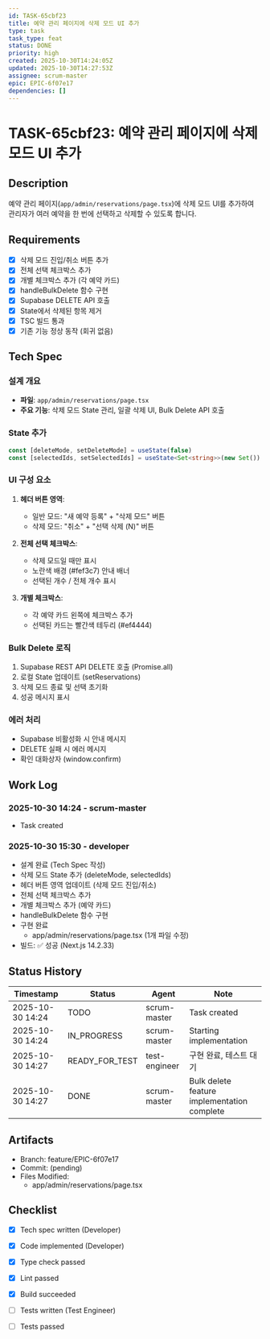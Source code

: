 ```yaml
---
id: TASK-65cbf23
title: 예약 관리 페이지에 삭제 모드 UI 추가
type: task
task_type: feat
status: DONE
priority: high
created: 2025-10-30T14:24:05Z
updated: 2025-10-30T14:27:53Z
assignee: scrum-master
epic: EPIC-6f07e17
dependencies: []
---
```


# TASK-65cbf23: 예약 관리 페이지에 삭제 모드 UI 추가

## Description

예약 관리 페이지(`app/admin/reservations/page.tsx`)에 삭제 모드 UI를 추가하여 관리자가 여러 예약을 한 번에 선택하고 삭제할 수 있도록 합니다.

## Requirements

- [x] 삭제 모드 진입/취소 버튼 추가
- [x] 전체 선택 체크박스 추가
- [x] 개별 체크박스 추가 (각 예약 카드)
- [x] handleBulkDelete 함수 구현
- [x] Supabase DELETE API 호출
- [x] State에서 삭제된 항목 제거
- [x] TSC 빌드 통과
- [x] 기존 기능 정상 동작 (회귀 없음)

## Tech Spec

### 설계 개요
- **파일**: `app/admin/reservations/page.tsx`
- **주요 기능**: 삭제 모드 State 관리, 일괄 삭제 UI, Bulk Delete API 호출

### State 추가
```typescript
const [deleteMode, setDeleteMode] = useState(false)
const [selectedIds, setSelectedIds] = useState<Set<string>>(new Set())
```

### UI 구성 요소
1. **헤더 버튼 영역**:
   - 일반 모드: "새 예약 등록" + "삭제 모드" 버튼
   - 삭제 모드: "취소" + "선택 삭제 (N)" 버튼

2. **전체 선택 체크박스**:
   - 삭제 모드일 때만 표시
   - 노란색 배경 (#fef3c7) 안내 배너
   - 선택된 개수 / 전체 개수 표시

3. **개별 체크박스**:
   - 각 예약 카드 왼쪽에 체크박스 추가
   - 선택된 카드는 빨간색 테두리 (#ef4444)

### Bulk Delete 로직
1. Supabase REST API DELETE 호출 (Promise.all)
2. 로컬 State 업데이트 (setReservations)
3. 삭제 모드 종료 및 선택 초기화
4. 성공 메시지 표시

### 에러 처리
- Supabase 비활성화 시 안내 메시지
- DELETE 실패 시 에러 메시지
- 확인 대화상자 (window.confirm)

## Work Log

### 2025-10-30 14:24 - scrum-master
- Task created

### 2025-10-30 15:30 - developer
- 설계 완료 (Tech Spec 작성)
- 삭제 모드 State 추가 (deleteMode, selectedIds)
- 헤더 버튼 영역 업데이트 (삭제 모드 진입/취소)
- 전체 선택 체크박스 추가
- 개별 체크박스 추가 (예약 카드)
- handleBulkDelete 함수 구현
- 구현 완료
  - app/admin/reservations/page.tsx (1개 파일 수정)
- 빌드: ✅ 성공 (Next.js 14.2.33)

## Status History

| Timestamp | Status | Agent | Note |
|-----------|--------|-------|------|
| 2025-10-30 14:24 | TODO | scrum-master | Task created |
| 2025-10-30 14:24 | IN_PROGRESS | scrum-master | Starting implementation |
| 2025-10-30 14:27 | READY_FOR_TEST | test-engineer | 구현 완료, 테스트 대기 |
| 2025-10-30 14:27 | DONE | scrum-master | Bulk delete feature implementation complete |

## Artifacts

- Branch: feature/EPIC-6f07e17
- Commit: (pending)
- Files Modified:
  - app/admin/reservations/page.tsx

## Checklist

- [x] Tech spec written (Developer)
- [x] Code implemented (Developer)
- [x] Type check passed
- [x] Lint passed
- [x] Build succeeded
- [ ] Tests written (Test Engineer)
- [ ] Tests passed

